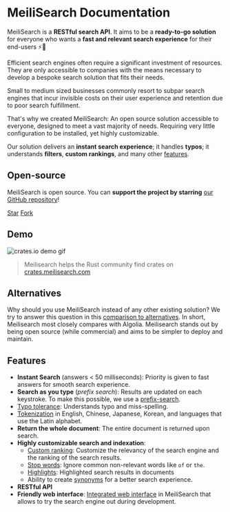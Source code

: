 # MeiliSearch Documentation

MeiliSearch is a **RESTful search API**. It aims to be a **ready-to-go solution** for everyone who wants a **fast and relevant search experience** for their end-users ⚡️🔎

[<linkButton text="🚀 GETTING STARTED"/>](/guides/introduction/quick_start_guide.md)

Efficient search engines often require a significant investment of resources. They are only accessible to companies with the means necessary to develop a bespoke search solution that fits their needs.

Small to medium sized businesses commonly resort to subpar search engines that incur invisible costs on their user experience and retention due to poor search fulfillment.

That's why we created MeiliSearch: An open source solution accessible to everyone, designed to meet a vast majority of needs. Requiring very little configuration to be installed, yet highly customizable.

Our solution delivers an **instant search experience**; it handles **typos**; it understands **filters**, **custom rankings**, and many other [features](#features).

## Open-source

MeiliSearch is open source. You can **support the project by starring** [our GitHub repository](https://github.com/meilisearch/MeiliSearch)!

<a class="github-button" href="https://github.com/meilisearch/MeiliSearch" data-icon="octicon-star" data-size="large" data-show-count="true" aria-label="Star meilisearch/MeiliSearch on GitHub">Star</a>
<a class="github-button" href="https://github.com/meilisearch/MeiliSearch/fork" data-icon="octicon-repo-forked" data-size="large" data-show-count="false" aria-label="Fork meilisearch/MeiliSearch on GitHub">Fork</a><!-- prettier-ignore
--><script async defer src="https://buttons.github.io/buttons.js"></script>

## Demo

![crates.io demo gif](/crates-io-demo.gif)

> Meilisearch helps the Rust community find crates on [crates.meilisearch.com](https://crates.meilisearch.com)

## Alternatives

Why should you use MeiliSearch instead of any other existing solution? We try to answer this question in this [comparison to alternatives](/resources/comparison_to_alternatives.md). In short, Meilisearch most closely compares with Algolia. Meilisearch stands out by being open source (while commercial) and aims to be simpler to deploy and maintain.

## Features

- **Instant Search** (answers < 50 milliseconds): Priority is given to fast answers for smooth search experience.
- **Search as you type** (_prefix search_): Results are updated on each keystroke. To make this possible, we use a [prefix-search](/guides/advanced_guides/prefix.md#prefix-search).
- [Typo tolerance](/guides/advanced_guides/typotolerance.md#typo-tolerance): Understands typo and miss-spelling.
- [Tokenization](/guides/advanced_guides/tokenization.md) in English, Chinese, Japanese, Korean, and languages that use the Latin alphabet.
- **Return the whole document**: The entire document is returned upon search.
- **Highly customizable search and indexation**:
  - [Custom ranking](/guides/main_concepts/relevancy.md): Customize the relevancy of the search engine and the ranking of the search results.
  - [Stop words](/guides/advanced_guides/stop_words.md): Ignore common non-relevant words like `of` or `the`.
  - [Highlights](/guides/advanced_guides/search_parameters.md#attributes-to-highlight): Highlighted search results in documents
  - Ability to create [synonyms](/guides/advanced_guides/synonyms.md) for a better search experience.
- **RESTful API**
- **Friendly web interface**: [Integrated web interface](/guides/advanced_guides/web_interface.md) in MeiliSearch that allows to try the search engine out during development.
